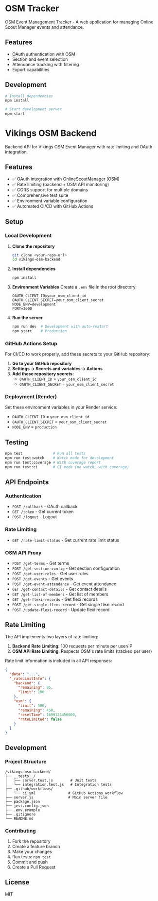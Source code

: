 # OSM Tracker

OSM Event Management Tracker - A web application for managing Online Scout Manager events and attendance.

## Features

- OAuth authentication with OSM
- Section and event selection
- Attendance tracking with filtering
- Export capabilities

## Development

```bash
# Install dependencies
npm install

# Start development server
npm start
```

# Vikings OSM Backend

Backend API for Vikings OSM Event Manager with rate limiting and OAuth integration.

## Features

- ✅ OAuth integration with OnlineScoutManager (OSM)
- ✅ Rate limiting (backend + OSM API monitoring)
- ✅ CORS support for multiple domains
- ✅ Comprehensive test suite
- ✅ Environment variable configuration
- ✅ Automated CI/CD with GitHub Actions

## Setup

### Local Development

1. **Clone the repository**
   ```bash
   git clone <your-repo-url>
   cd vikings-osm-backend
   ```

2. **Install dependencies**
   ```bash
   npm install
   ```

3. **Environment Variables**
   Create a `.env` file in the root directory:
   ```env
   OAUTH_CLIENT_ID=your_osm_client_id
   OAUTH_CLIENT_SECRET=your_osm_client_secret
   NODE_ENV=development
   PORT=3000
   ```

4. **Run the server**
   ```bash
   npm run dev  # Development with auto-restart
   npm start    # Production
   ```

### GitHub Actions Setup

For CI/CD to work properly, add these secrets to your GitHub repository:

1. **Go to your GitHub repository**
2. **Settings → Secrets and variables → Actions**
3. **Add these repository secrets:**
   - `OAUTH_CLIENT_ID` = `your_osm_client_id`
   - `OAUTH_CLIENT_SECRET` = `your_osm_client_secret`

### Deployment (Render)

Set these environment variables in your Render service:
- `OAUTH_CLIENT_ID` = `your_osm_client_id`
- `OAUTH_CLIENT_SECRET` = `your_osm_client_secret`
- `NODE_ENV` = `production`

## Testing

```bash
npm test              # Run all tests
npm run test:watch    # Watch mode for development
npm run test:coverage # With coverage report
npm run test:ci       # CI mode (no watch, with coverage)
```

## API Endpoints

### Authentication
- `POST /callback` - OAuth callback
- `GET /token` - Get current token
- `POST /logout` - Logout

### Rate Limiting
- `GET /rate-limit-status` - Get current rate limit status

### OSM API Proxy
- `POST /get-terms` - Get terms
- `POST /get-section-config` - Get section configuration
- `POST /get-user-roles` - Get user roles
- `POST /get-events` - Get events
- `POST /get-event-attendance` - Get event attendance
- `GET /get-contact-details` - Get contact details
- `GET /get-list-of-members` - Get list of members
- `GET /get-flexi-records` - Get flexi records
- `POST /get-single-flexi-record` - Get single flexi record
- `POST /update-flexi-record` - Update flexi record

## Rate Limiting

The API implements two layers of rate limiting:

1. **Backend Rate Limiting**: 100 requests per minute per user/IP
2. **OSM API Rate Limiting**: Respects OSM's rate limits (tracked per user)

Rate limit information is included in all API responses:

```json
{
  "data": "...",
  "_rateLimitInfo": {
    "backend": {
      "remaining": 95,
      "limit": 100
    },
    "osm": {
      "limit": 500,
      "remaining": 450,
      "resetTime": 1699123456000,
      "rateLimited": false
    }
  }
}
```

## Development

### Project Structure
```
/vikings-osm-backend/
├── __tests__/
│   ├── server.test.js        # Unit tests
│   └── integration.test.js   # Integration tests
├── .github/workflows/
│   └── ci.yml               # GitHub Actions workflow
├── server.js                # Main server file
├── package.json
├── jest.config.json
├── .env.example
├── .gitignore
└── README.md
```

### Contributing

1. Fork the repository
2. Create a feature branch
3. Make your changes
4. Run tests: `npm test`
5. Commit and push
6. Create a Pull Request

## License

MIT